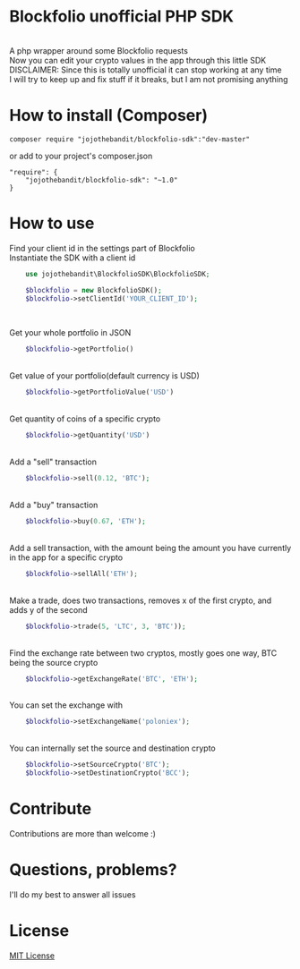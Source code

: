 # Blockfolio unofficial PHP SDK
<br />
A php wrapper around some Blockfolio requests
<br>
Now you can edit your crypto values in the app through this little SDK
<br>
DISCLAIMER: Since this is totally unofficial it can stop working at any time
<br>
I will try to keep up and fix stuff if it breaks, but I am not promising anything
<br>

# How to install (Composer)

    composer require "jojothebandit/blockfolio-sdk":"dev-master"
    
or add to your project's composer.json

    "require": {
        "jojothebandit/blockfolio-sdk": "~1.0"
    }

# How to use
Find your client id in the settings part of Blockfolio
<br>
Instantiate the SDK with a client id
```php
    use jojothebandit\BlockfolioSDK\BlockfolioSDK;

    $blockfolio = new BlockfolioSDK();
    $blockfolio->setClientId('YOUR_CLIENT_ID');

```

<br>

Get your whole portfolio in JSON
```php
    $blockfolio->getPortfolio()
```
<br>
Get value of your portfolio(default currency is USD)

```php
    $blockfolio->getPortfolioValue('USD')
```
<br>
Get quantity of coins of a specific crypto

```php
    $blockfolio->getQuantity('USD')
```

<br>
Add a "sell" transaction

```php
    $blockfolio->sell(0.12, 'BTC');
```
    
<br>
Add a "buy" transaction

```php
    $blockfolio->buy(0.67, 'ETH');
```
        
<br>
Add a sell transaction, with the amount being the amount you have currently in the app for a specific crypto

```php
    $blockfolio->sellAll('ETH');
```
<br>
Make a trade, does two transactions, removes x of the first crypto, and adds y of the second

```php
    $blockfolio->trade(5, 'LTC', 3, 'BTC'));
```

<br>
Find the exchange rate between two cryptos, mostly goes one way, BTC being the source crypto

```php
    $blockfolio->getExchangeRate('BTC', 'ETH');
```

<br>
You can set the exchange with

```php
    $blockfolio->setExchangeName('poloniex');
```

<br>
You can internally set the source and destination crypto

```php
    $blockfolio->setSourceCrypto('BTC');
    $blockfolio->setDestinationCrypto('BCC');
```

# Contribute

Contributions are more than welcome :) <br />

# Questions, problems?

I'll do my best to answer all issues

# License
[MIT License](LICENSE)

